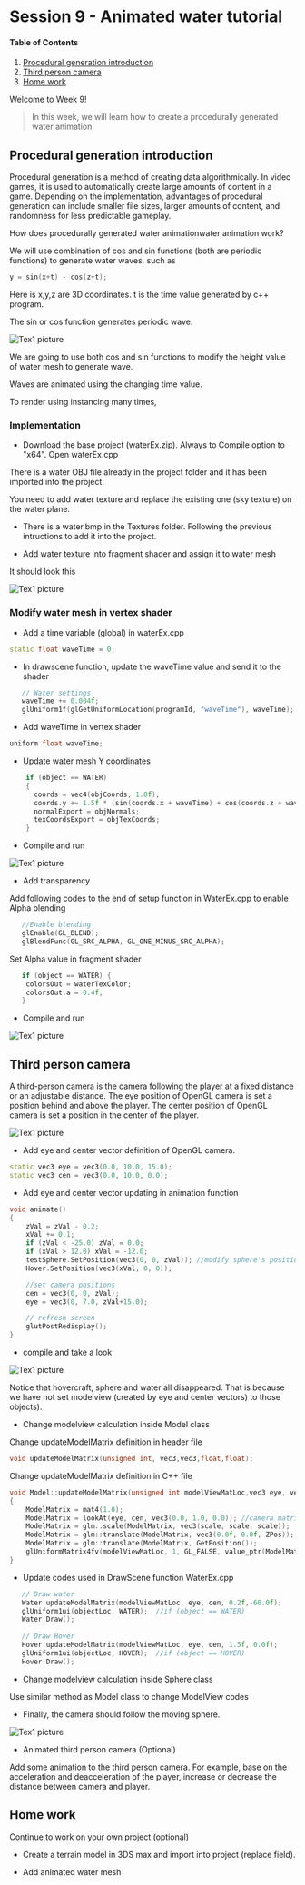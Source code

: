 # Session 9 - Animated water tutorial

#### Table of Contents
1. [Procedural generation introduction](https://github.coventry.ac.uk/ac7020/212CR_TeachingMaterial/tree/master/Session%209#Procedural-generation-introduction)
2. [Third person camera](https://github.coventry.ac.uk/ac7020/212CR_TeachingMaterial/tree/master/Session%209#Third-person-camera)
3. [Home work](https://github.coventry.ac.uk/ac7020/212CR_TeachingMaterial/tree/master/Session%209#Home-work)

Welcome to Week 9! 

> In this week, we will learn how to create a procedurally generated water animation.

## Procedural generation introduction

Procedural generation is a method of creating data algorithmically. In video games, it is used to automatically create large amounts of content in a game. 
Depending on the implementation, advantages of procedural generation can include smaller file sizes, larger amounts of content, and 
randomness for less predictable gameplay.

How does procedurally generated water animationwater animation work? 

We will use combination of cos and sin functions (both are periodic functions) to generate water waves. such as

```C++
y = sin(x+t) - cos(z+t);
```

Here is x,y,z are 3D coordinates. t is the time value generated by c++ program.

The sin or cos function generates periodic wave.

 ![Tex1 picture](https://github.coventry.ac.uk/ac7020/212CR_TeachingMaterial/blob/master/Session%209/Readme%20Pictures/cos.png)

We are going to use both cos and sin functions to modify the height value of water mesh to generate wave.  
 
Waves are animated using the changing time value.

To render using instancing many times,


### Implementation

* Download the base project (waterEx.zip). Always to Compile option to "x64".  Open waterEx.cpp

There is a water OBJ file already in the project folder and it has been imported into the project.

You need to add water texture and replace the existing one (sky texture) on the water plane.

* There is a water.bmp in the Textures folder. Following the previous intructions to add it into the project.

* Add water texture into fragment shader and assign it to water mesh

It should look this

 ![Tex1 picture](https://github.coventry.ac.uk/ac7020/212CR_TeachingMaterial/blob/master/Session%209/Readme%20Pictures/waterTex.JPG)


### Modify water mesh in vertex shader

* Add a time variable (global) in waterEx.cpp

```C++
static float waveTime = 0;
```

* In drawscene function, update the waveTime value and send it to the shader

```C++
   // Water settings
   waveTime += 0.004f;
   glUniform1f(glGetUniformLocation(programId, "waveTime"), waveTime);
```

* Add waveTime in vertex shader

```C++
uniform float waveTime;
```

* Update water mesh Y coordinates

```C++
    if (object == WATER)
    {
      coords = vec4(objCoords, 1.0f);
      coords.y += 1.5f * (sin(coords.x + waveTime) + cos(coords.z + waveTime)) + 15.0f;
      normalExport = objNormals;
      texCoordsExport = objTexCoords;
    }
```


* Compile and run

 ![Tex1 picture](https://github.coventry.ac.uk/ac7020/212CR_TeachingMaterial/blob/master/Session%209/Readme%20Pictures/waterAnim.JPG)

* Add transparency

Add following codes to the end of setup function in WaterEx.cpp to enable Alpha blending

```C++
   //Enable blending
   glEnable(GL_BLEND);
   glBlendFunc(GL_SRC_ALPHA, GL_ONE_MINUS_SRC_ALPHA);
```

Set Alpha value in fragment shader

```C++
   if (object == WATER) {
    colorsOut = waterTexColor;
    colorsOut.a = 0.4f;
   } 
```

* Compile and run


 ![Tex1 picture](https://github.coventry.ac.uk/ac7020/212CR_TeachingMaterial/blob/master/Session%209/Readme%20Pictures/waterTrans.JPG)

## Third person camera

A third-person camera is the camera following the player at a fixed distance or an adjustable distance. 
The eye position of OpenGL camera is set a position behind and above the player.
The center position of OpenGL camera is set a position in the center of the player.

 ![Tex1 picture](https://github.coventry.ac.uk/ac7020/212CR_TeachingMaterial/blob/master/Session%209/Readme%20Pictures/Camera.JPG)

* Add eye and center vector definition of OpenGL camera.

```C++
static vec3 eye = vec3(0.0, 10.0, 15.0);
static vec3 cen = vec3(0.0, 10.0, 0.0);
```

* Add eye and center vector updating in animation function

```C++
void animate() 
{
	zVal = zVal - 0.2;
	xVal += 0.1;
	if (zVal < -25.0) zVal = 0.0;
	if (xVal > 12.0) xVal = -12.0;
	testSphere.SetPosition(vec3(0, 0, zVal)); //modify sphere's position
	Hover.SetPosition(vec3(xVal, 0, 0));

	//set camera positions
	cen = vec3(0, 0, zVal);
	eye = vec3(0, 7.0, zVal+15.0);

	// refresh screen 
	glutPostRedisplay();
}
```

* compile and take a look

 ![Tex1 picture](https://github.coventry.ac.uk/ac7020/212CR_TeachingMaterial/blob/master/Session%209/Readme%20Pictures/Camera1.JPG)
 
 Notice that hovercraft, sphere and water all disappeared. That is because we have not set modelview (created by eye and center vectors) to those objects).
 
 * Change modelview calculation inside Model class
 
 Change updateModelMatrix definition in header file
 
```C++
void updateModelMatrix(unsigned int, vec3,vec3,float,float);
```

Change updateModelMatrix definition in C++ file 

```C++
void Model::updateModelMatrix(unsigned int modelViewMatLoc,vec3 eye, vec3 cen,float scale,float ZPos)
{
	ModelMatrix = mat4(1.0);
	ModelMatrix = lookAt(eye, cen, vec3(0.0, 1.0, 0.0)); //camera matrix, apply first
	ModelMatrix = glm::scale(ModelMatrix, vec3(scale, scale, scale));  //scale down the model
	ModelMatrix = glm::translate(ModelMatrix, vec3(0.0f, 0.0f, ZPos));
	ModelMatrix = glm::translate(ModelMatrix, GetPosition());
	glUniformMatrix4fv(modelViewMatLoc, 1, GL_FALSE, value_ptr(ModelMatrix));  //send modelview matrix to the shader
}
```

* Update codes used in DrawScene function WaterEx.cpp

```C++
   // Draw water
   Water.updateModelMatrix(modelViewMatLoc, eye, cen, 0.2f,-60.0f);
   glUniform1ui(objectLoc, WATER);  //if (object == WATER)
   Water.Draw();
   
   // Draw Hover
   Hover.updateModelMatrix(modelViewMatLoc, eye, cen, 1.5f, 0.0f);
   glUniform1ui(objectLoc, HOVER);  //if (object == HOVER)
   Hover.Draw();
```

* Change modelview calculation inside Sphere class 

Use similar method as Model class to change ModelView codes

* Finally, the camera should follow the moving sphere.

 ![Tex1 picture](https://github.coventry.ac.uk/ac7020/212CR_TeachingMaterial/blob/master/Session%209/Readme%20Pictures/Camera2.JPG)
 
* Animated third person camera (Optional)

Add some animation to the third person camera. For example, base on the acceleration and deacceleration of the player, 
increase or decrease the distance between camera and player.


## Home work

Continue to work on your own project (optional)

* Create a terrain model in 3DS max and import into project (replace field).

* Add animated water mesh 





